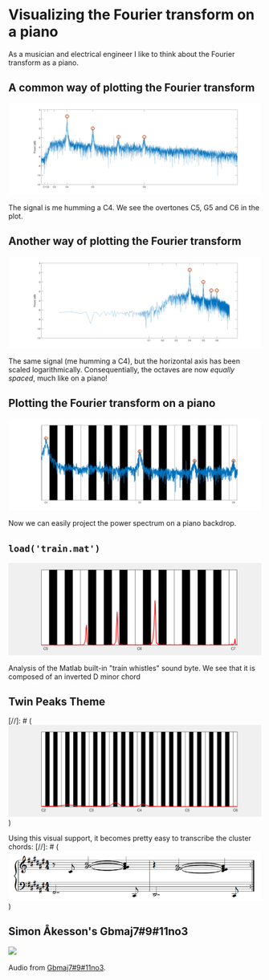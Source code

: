 # Visualizing the Fourier transform on a piano
As a musician and electrical engineer I like to think about the Fourier transform as a piano.

## A common way of plotting the Fourier transform
![](pngs/c-linear-freq.png)

The signal is me humming a C4. We see the overtones C5, G5 and C6 in the plot.

## Another way of plotting the Fourier transform
![](pngs/c-log-freq.png)

The same signal (me humming a C4), but the horizontal axis has been scaled logarithmically. Consequentially, the octaves are now *equally spaced*, much like on a piano!

## Plotting the Fourier transform on a piano
![](pngs/c-piano.png)

Now we can easily project the power spectrum on a piano backdrop.

## `load('train.mat')`
![](gifs/train.gif)

Analysis of the Matlab built-in "train whistles" sound byte. We see that it is composed of an inverted D minor chord

## Twin Peaks Theme
[//]: # (![](gifs/twin-peaks.gif))

Using this visual support, it becomes pretty easy to transcribe the cluster chords:
[//]: # (![](pngs/twin-peaks.png))

## Simon Åkesson's Gbmaj7#9#11no3

![](pngs/Gbmaj7#9#11no3.png)

Audio from [Gbmaj7#9#11no3][video].

[video]: https://www.youtube.com/watch?v=A9QAW4qXCn4


